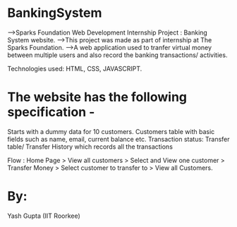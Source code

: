 # BankingSystem
-->Sparks Foundation Web Development Internship Project : Banking System website. 
-->This project was made as part of internship at The Sparks Foundation. 
-->A web application used to tranfer virtual money between multiple users and also record the banking transactions/ activities.

 Technologies used: HTML, CSS, JAVASCRIPT.

# The website has the following specification -
  Starts with a dummy data for 10 customers.
  Customers table with basic fields such as name, email, current balance etc.
  Transaction status:
  Transfer table/ Transfer History which records all the transactions

Flow : Home Page > View all customers > Select and View one customer > Transfer Money > Select customer to transfer to > View all Customers.


# By:
  Yash Gupta
  (IIT Roorkee)
